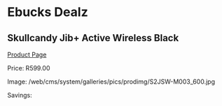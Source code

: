 
# Ebucks Dealz
## Skullcandy Jib+ Active Wireless Black
[Product Page](https://www.ebucks.com/web/shop/productSelected.do?prodId=1061137596&catId=1048640943)

Price: R599.00

Image: /web/cms/system/galleries/pics/prodimg/S2JSW-M003_600.jpg

Savings: 


	